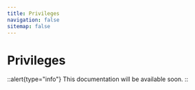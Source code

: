 ```yaml
---
title: Privileges
navigation: false
sitemap: false
---
```


# Privileges

::alert{type="info"}
This documentation will be available soon.
::